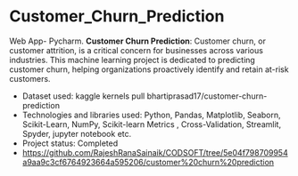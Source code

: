 # Customer_Churn_Prediction
Web App- Pycharm.
**Customer Churn Prediction**: Customer churn, or customer attrition, is a critical concern for businesses across various industries. This machine learning project is dedicated to predicting customer churn, helping organizations proactively identify and retain at-risk customers.

* Dataset used: kaggle kernels pull bhartiprasad17/customer-churn-prediction
* Technologies and libraries used: Python, Pandas, Matplotlib, Seaborn, Scikit-Learn, NumPy, Scikit-learn Metrics , Cross-Validation, Streamlit, Spyder, jupyter notebook etc.
* Project status: Completed
* https://github.com/RajeshRanaSainaik/CODSOFT/tree/5e04f798709954a9aa9c3cf6764923664a595206/customer%20churn%20prediction


